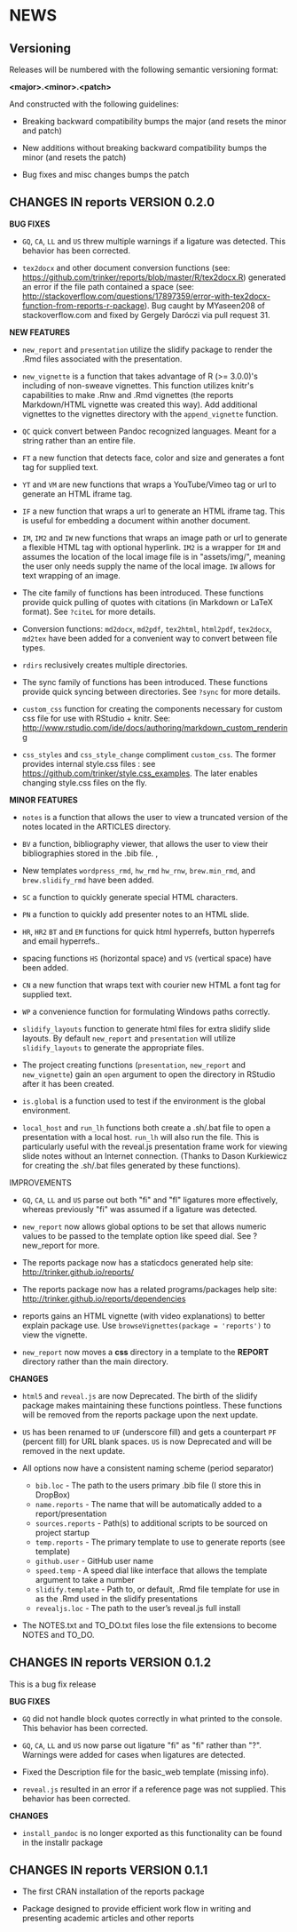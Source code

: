 NEWS 
====

Versioning
----------

Releases will be numbered with the following semantic versioning format:

<b>&lt;major&gt;.&lt;minor&gt;.&lt;patch&gt;</b>

And constructed with the following guidelines:

* Breaking backward compatibility bumps the major (and resets the minor 
  and patch)

* New additions without breaking backward compatibility bumps the minor 
  (and resets the patch)

* Bug fixes and misc changes bumps the patch



<b>CHANGES</b> IN reports VERSION 0.2.0
----------------------------------------------------------------

<b>BUG FIXES</b>

* `GQ`, `CA`, `LL` and `US` threw multiple warnings if a ligature was detected.
  This behavior has been corrected.

* `tex2docx` and other document conversion functions (see: 
  https://github.com/trinker/reports/blob/master/R/tex2docx.R) generated an 
  error if the file path contained a space (see: 
  http://stackoverflow.com/questions/17897359/error-with-tex2docx-function-from-reports-r-package).
  Bug caught by MYaseen208 of stackoverflow.com and fixed by Gergely Daróczi via 
  pull request 31.
  

<b>NEW FEATURES</b>

* `new_report` and `presentation` utilize the slidify package to render the .Rmd 
  files associated with the presentation.

* `new_vignette` is a function that takes advantage of R (&gt;= 3.0.0)'s including
  of non-sweave vignettes.  This function utilizes knitr's capabilities to make 
  .Rnw and .Rmd vignettes (the reports Markdown/HTML vignette was created this 
  way).  Add additional vignettes to the vignettes directory with the 
  `append_vignette` function.

* `QC` quick convert between Pandoc recognized languages.  Meant for a string 
  rather than an entire file.

* `FT` a new function that detects face, color and size and generates a font tag 
  for supplied text.

* `YT` and `VM` are new functions that wraps a YouTube/Vimeo tag or url to 
  generate an HTML iframe tag.

* `IF` a new function that wraps a url to generate an HTML iframe tag.  This is 
  useful for embedding a document within another document.

* `IM`, `IM2` and `IW` new functions that wraps an image path or url to generate  
  a flexible HTML tag with optional hyperlink.  `IM2` is a wrapper for `IM` and 
  assumes the location of the local image file is in "assets/img/", meaning the 
  user only needs supply the name of the local image. `IW` allows for text 
  wrapping of an image.

* The cite family of functions has been introduced.  These functions provide 
  quick pulling of quotes with citations (in Markdown or LaTeX format).  See 
  `?citeL` for more details.

* Conversion functions: `md2docx`, `md2pdf`, `tex2html`, `html2pdf`, `tex2docx`, 
  `md2tex` have been added for a convenient way to convert between file types.

* `rdirs` reclusively creates multiple directories.

* The sync family of functions has been introduced.  These functions provide 
  quick syncing between directories.  See `?sync` for more details.

* `custom_css` function for creating the components necessary for custom css 
  file for use with RStudio + knitr.  See: 
  http://www.rstudio.com/ide/docs/authoring/markdown_custom_rendering

* `css_styles` and `css_style_change` compliment `custom_css`.  The former 
  provides internal style.css files : see https://github.com/trinker/style.css_examples.
  The later enables changing style.css files on the fly.


<b>MINOR FEATURES</b>

* `notes` is a function that allows the user to view a truncated version of the 
  notes located in the ARTICLES directory.

* `BV` a function, bibliography viewer, that allows the user to view their 
  bibliographies stored in the .bib file.
,
* New templates `wordpress_rmd`, `hw_rmd` `hw_rnw`, `brew.min_rmd`, and 
  `brew.slidify_rmd` have been added.

* `SC` a function to quickly generate special HTML characters.

* `PN` a function to quickly add presenter notes to an HTML slide.

* `HR`, `HR2` `BT` and `EM` functions for quick html hyperrefs, button hyperrefs 
  and email hyperrefs..

* spacing functions `HS` (horizontal space) and `VS` (vertical space) have been 
  added.

* `CN` a new function that wraps text with courier new HTML a font tag for 
  supplied text.

* `WP` a convenience function for formulating Windows paths correctly.

* `slidify_layouts` function to generate html files for extra slidify slide 
  layouts.  By default `new_report` and `presentation` will utilize
  `slidify_layouts` to generate the appropriate files.

* The project creating functions (`presentation`, `new_report` and 
  `new_vignette`) gain an `open` argument to open the directory in RStudio after 
  it has been created.

* `is.global` is a function used to test if the environment is the global 
  environment.

* `local_host` and `run_lh` functions both create a .sh/.bat file to open a 
  presentation with a local host.  `run_lh` will also run the file.  This is
  particularly useful with the reveal.js presentation frame work for viewing 
  slide notes without an Internet connection. (Thanks to Dason Kurkiewicz for
  creating the .sh/.bat files generated by these functions).


IMPROVEMENTS

* `GQ`, `CA`, `LL` and `US` parse out both "fi" and "fl" ligatures more 
  effectively, whereas previously "fi" was assumed if a ligature was detected.

* `new_report` now allows global options to be set that allows numeric values to 
  be passed to the template option like speed dial. See ?new_report for more.

* The reports package now has a staticdocs generated help site: 
  http://trinker.github.io/reports/
  
* The reports package now has a related programs/packages help site: 
  http://trinker.github.io/reports/dependencies

* reports gains an HTML vignette (with video explanations) to better explain 
  package use.  Use `browseVignettes(package = 'reports')` to view the vignette.

* `new_report` now moves a **css** directory in a template to the **REPORT** 
  directory rather than the main directory.

<b>CHANGES</b>

* `html5` and `reveal.js` are now Deprecated.  The birth of the slidify package 
  makes maintaining these functions pointless.  These functions will be removed 
  from the reports package upon the next update.

* `US` has been renamed to `UF` (underscore fill) and gets a counterpart `PF` 
  (percent fill) for URL blank spaces.  `US` is now Deprecated and will be 
  removed in the next update.

* All options now have a consistent naming scheme (period separator)

    - `bib.loc` - The path to the users primary .bib file (I store this in DropBox)
    - `name.reports` - The name that will be automatically added to a report/presentation
    - `sources.reports` - Path(s) to additional scripts to be sourced on project startup
    - `temp.reports` - The primary template to use to generate reports (see template)
    - `github.user` - GitHub user name
    - `speed.temp` - A speed dial like interface that allows the template argument to take a number
    - `slidify.template` - Path to, or default, .Rmd file template for use in as the 
        .Rmd used in the slidify presentations
    - `revealjs.loc` - The path to the user’s reveal.js full install

* The NOTES.txt and TO_DO.txt files lose the file extensions to become NOTES and 
  TO_DO.


<b>CHANGES</b> IN reports VERSION 0.1.2
----------------------------------------------------------------
This is a bug fix release

<b>BUG FIXES</b>

* `GQ` did not handle block quotes correctly in what printed to the console.  
  This behavior has been corrected.

* `GQ`, `CA`, `LL` and `US` now parse out ligature "fi" as "fi" rather than "?".  
  Warnings were added for cases when ligatures are detected.

* Fixed the Description file for the basic_web template (missing info).

* `reveal.js` resulted in an error if a reference page was not supplied.   This 
  behavior has been corrected.

<b>CHANGES</b>

* `install_pandoc` is no longer exported as this functionality can be found in 
  the installr package


<b>CHANGES</b> IN reports VERSION 0.1.1
----------------------------------------------------------------

* The first CRAN installation of the reports package

* Package designed to provide efficient work flow in writing and presenting 
  academic articles and other reports